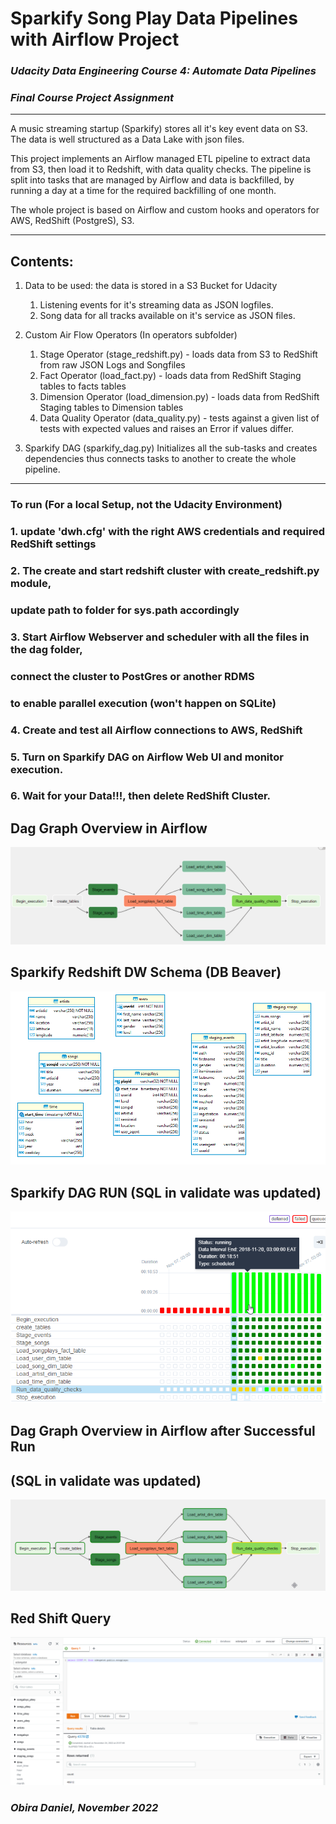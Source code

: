 # Sparkify Song Play Data Pipelines with Airflow Project

### ***Udacity Data Engineering Course 4: Automate Data Pipelines***
### ***Final Course Project Assignment***

***
A music streaming startup (Sparkify) stores all it's key event data on S3.
The data is well structured as a Data Lake with json files.

This project implements an Airflow managed ETL pipeline to extract data from S3, then load it to Redshift, with data quality checks.
The pipeline is split into tasks that are managed by Airflow and data is backfilled, by running a day at a time for the required backfilling of one month.

The whole project is based on Airflow and custom hooks and operators for AWS, RedShift (PostgreS), S3.
***
## Contents: 
1. Data to be used: the data is stored in a S3 Bucket for Udacity
    1. Listening events for it's streaming data as JSON logfiles.
    2. Song data for all tracks available on it's service as JSON files. 
    
2. Custom Air Flow Operators (In operators subfolder)
 
    1. Stage Operator (stage_redshift.py) - loads data from S3 to RedShift
     from raw JSON Logs and Songfiles
    2. Fact Operator (load_fact.py) - loads data from RedShift Staging tables to facts tables
    3. Dimension Operator (load_dimension.py) - loads data from RedShift Staging tables to Dimension tables
    4. Data Quality Operator (data_quality.py) - tests against a given list of tests with
    expected values and raises an Error if values differ.

3. Sparkify DAG (sparkify_dag.py)
Initializes all the sub-tasks and creates dependencies thus connects tasks to
another to create the whole pipeline.

***
### To run (For a local Setup, not the Udacity Environment)
### 1. update 'dwh.cfg' with the right AWS credentials and required RedShift settings
### 2. The create and start redshift cluster with create_redshift.py module, 
###     update path to folder for sys.path accordingly
### 3. Start Airflow Webserver and scheduler with all the files in the dag folder, 
###    connect the cluster to PostGres or another RDMS
###    to enable parallel execution (won't happen on SQLite)
### 4. Create and test all Airflow connections to AWS, RedShift
### 5. Turn on Sparkify DAG on Airflow Web UI and monitor execution.
### 6. Wait for your Data!!!, then delete RedShift Cluster.

## Dag Graph Overview in Airflow
![Dag Image](https://raw.githubusercontent.com/obiradaniel/Sparkify-Airflow-Pipeline/main/1_Sparkify_DAG.png)

## Sparkify Redshift DW Schema (DB Beaver)
![Dag Image](https://raw.githubusercontent.com/obiradaniel/Sparkify-Airflow-Pipeline/main/2_schema_redshift_DW.png)

## Sparkify DAG RUN (SQL in validate was updated)
![Dag Image](https://raw.githubusercontent.com/obiradaniel/Sparkify-Airflow-Pipeline/main/3_Sparkify_DAG_run.png)

## Dag Graph Overview in Airflow after Successful Run 
## (SQL in validate was updated)
![Dag Image](https://raw.githubusercontent.com/obiradaniel/Sparkify-Airflow-Pipeline/main/4_Sparkify_DAG_successful_run.png)

## Red Shift Query
![Dag Image](https://raw.githubusercontent.com/obiradaniel/Sparkify-Airflow-Pipeline/main/5_redshift_query.png)


### ***Obira Daniel, November 2022***
